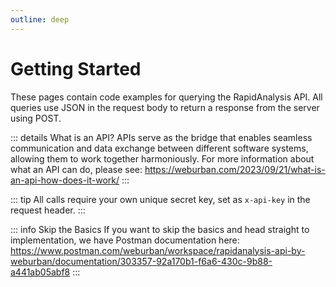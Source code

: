 ```yaml
---
outline: deep
---
```


# Getting Started

These pages contain code examples for querying the RapidAnalysis API. All queries use JSON in the request body to return a response from the server using POST. 

::: details What is an API?
APIs serve as the bridge that enables seamless communication and data exchange between different software systems, allowing them to work together harmoniously. 
For more information about what an API can do, please see: https://weburban.com/2023/09/21/what-is-an-api-how-does-it-work/
:::

::: tip
All calls require your own unique secret key, set as `x-api-key` in the request header. 
:::

::: info Skip the Basics
If you want to skip the basics and head straight to implementation, we have Postman documentation here: https://www.postman.com/weburban/workspace/rapidanalysis-api-by-weburban/documentation/303357-92a170b1-f6a6-430c-9b88-a441ab05abf8
:::

